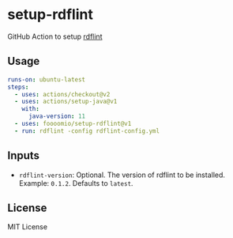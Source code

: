 # setup-rdflint
GitHub Action to setup [rdflint](https://github.com/imas/rdflint)

## Usage

```yml
runs-on: ubuntu-latest
steps:
  - uses: actions/checkout@v2
  - uses: actions/setup-java@v1
    with:
      java-version: 11
  - uses: foooomio/setup-rdflint@v1
  - run: rdflint -config rdflint-config.yml
```

## Inputs

- `rdflint-version`: Optional. The version of rdflint to be installed. Example: `0.1.2`. Defaults to `latest`.

## License

MIT License
